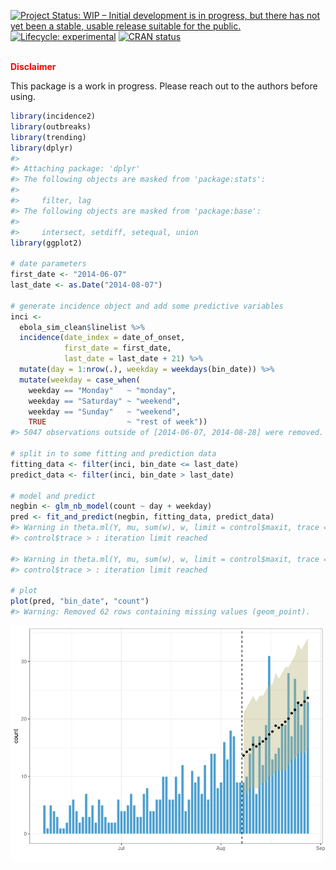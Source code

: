 
<!-- README.md is generated from README.Rmd. Please edit that file -->

<!-- badges: start -->

[![Project Status: WIP – Initial development is in progress, but there
has not yet been a stable, usable release suitable for the
public.](https://www.repostatus.org/badges/latest/wip.svg)](https://www.repostatus.org/#wip)
[![Lifecycle:
experimental](https://img.shields.io/badge/lifecycle-experimental-orange.svg)](https://www.tidyverse.org/lifecycle/#experimental)
[![CRAN
status](https://www.r-pkg.org/badges/version/trending)](https://CRAN.R-project.org/package=trending)
<!-- badges: end -->

<br> **<span style="color: red;">Disclaimer</span>**

This package is a work in progress. Please reach out to the authors
before using.

``` r
library(incidence2)
library(outbreaks)
library(trending)
library(dplyr)
#> 
#> Attaching package: 'dplyr'
#> The following objects are masked from 'package:stats':
#> 
#>     filter, lag
#> The following objects are masked from 'package:base':
#> 
#>     intersect, setdiff, setequal, union
library(ggplot2)

# date parameters
first_date <- "2014-06-07"
last_date <- as.Date("2014-08-07")

# generate incidence object and add some predictive variables
inci <-
  ebola_sim_clean$linelist %>%
  incidence(date_index = date_of_onset,
            first_date = first_date,
            last_date = last_date + 21) %>%
  mutate(day = 1:nrow(.), weekday = weekdays(bin_date)) %>%
  mutate(weekday = case_when(
    weekday == "Monday"   ~ "monday",
    weekday == "Saturday" ~ "weekend",
    weekday == "Sunday"   ~ "weekend",
    TRUE                  ~ "rest of week"))
#> 5047 observations outside of [2014-06-07, 2014-08-28] were removed.

# split in to some fitting and prediction data
fitting_data <- filter(inci, bin_date <= last_date)
predict_data <- filter(inci, bin_date > last_date)

# model and predict
negbin <- glm_nb_model(count ~ day + weekday)
pred <- fit_and_predict(negbin, fitting_data, predict_data)
#> Warning in theta.ml(Y, mu, sum(w), w, limit = control$maxit, trace =
#> control$trace > : iteration limit reached

#> Warning in theta.ml(Y, mu, sum(w), w, limit = control$maxit, trace =
#> control$trace > : iteration limit reached

# plot
plot(pred, "bin_date", "count")
#> Warning: Removed 62 rows containing missing values (geom_point).
```

<img src="man/figures/README-unnamed-chunk-1-1.png" style="display: block; margin: auto;" />
